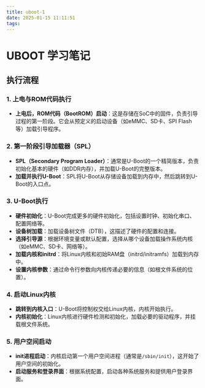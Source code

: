 ```yaml
---
title: uboot-1
date: 2025-01-15 11:11:51
tags:
---
```


# UBOOT 学习笔记

## 执行流程

### 1. 上电与ROM代码执行

- **上电后，ROM代码（BootROM）启动**：这是存储在SoC中的固件，负责引导过程的第一阶段。它会从预定义的启动设备（如eMMC、SD卡、SPI Flash等）加载引导程序。

### 2. 第一阶段引导加载器（SPL）

- **SPL（Secondary Program Loader）**：通常是U-Boot的一个精简版本，负责初始化基本的硬件（如DDR内存），并加载U-Boot的完整版本。
- **加载并执行U-Boot**：SPL将U-Boot从存储设备加载到内存中，然后跳转到U-Boot的入口点。

### 3. U-Boot执行

- **硬件初始化**：U-Boot完成更多的硬件初始化，包括设置时钟、初始化串口、配置网络等。
- **设备树加载**：加载设备树文件（DTB），这描述了硬件的配置和连接。
- **选择引导源**：根据环境变量或默认配置，选择从哪个设备加载操作系统内核（如eMMC、SD卡、网络等）。
- **加载内核和initrd**：将Linux内核和初始RAM盘（initrd/initramfs）加载到内存中。
- **设置内核参数**：通过命令行参数向内核传递必要的信息（如根文件系统的位置）。

### 4. 启动Linux内核

- **跳转到内核入口**：U-Boot将控制权交给Linux内核，内核开始执行。
- **内核初始化**：Linux内核进行硬件检测和初始化，加载必要的驱动程序，并挂载根文件系统。

### 5. 用户空间启动

- **init进程启动**：内核启动第一个用户空间进程（通常是`/sbin/init`），这开始了用户空间的初始化。
- **启动服务和登录界面**：根据系统配置，启动各种系统服务和提供用户登录界面。
